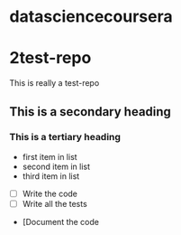 # datasciencecoursera
# 2test-repo
This is really a test-repo

## This is a secondary heading
### This is a tertiary heading

* first item in list
* second item in list
* third item in list

- [ ] Write the code
- [ ] Write all the tests
- [Document the code

